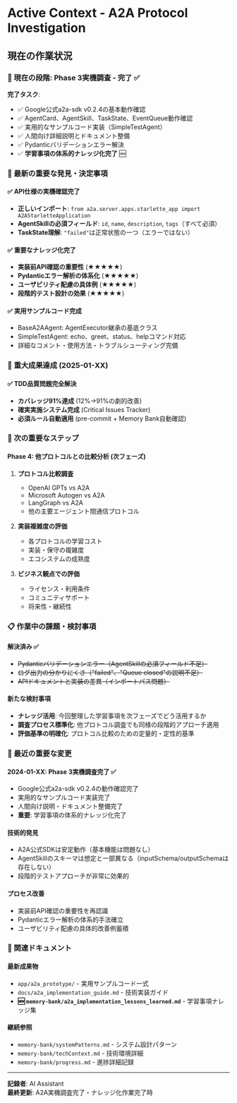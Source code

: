 # Active Context - A2A Protocol Investigation

## 現在の作業状況

### 📍 現在の段階: Phase 3実機調査 - **完了** ✅

**完了タスク**:
- ✅ Google公式a2a-sdk v0.2.4の基本動作確認
- ✅ AgentCard、AgentSkill、TaskState、EventQueue動作確認
- ✅ 実用的なサンプルコード実装（SimpleTestAgent）
- ✅ 人間向け詳細説明とドキュメント整備
- ✅ Pydanticバリデーションエラー解決
- ✅ **学習事項の体系的ナレッジ化完了** 🆕

### 🎯 最新の重要な発見・決定事項

#### ✅ API仕様の実機確認完了
- **正しいインポート**: `from a2a.server.apps.starlette_app import A2AStarletteApplication`
- **AgentSkillの必須フィールド**: `id`, `name`, `description`, `tags`（すべて必須）
- **TaskState理解**: `"failed"`は正常状態の一つ（エラーではない）

#### ✅ 重要なナレッジ化完了
- **実装前API確認の重要性** (★★★★★)
- **Pydanticエラー解析の体系化** (★★★★★)
- **ユーザビリティ配慮の具体例** (★★★★★)
- **段階的テスト設計の効果** (★★★★★)

#### ✅ 実用サンプルコード完成
- BaseA2AAgent: AgentExecutor継承の基底クラス
- SimpleTestAgent: echo、greet、status、helpコマンド対応
- 詳細なコメント・使用方法・トラブルシューティング完備

### 🎯 **重大成果達成** (2025-01-XX)

#### ✅ TDD品質問題完全解決 
- **カバレッジ91%達成** (12%→91%の劇的改善)
- **確実実施システム完成** (Critical Issues Tracker)
- **必須ルール自動適用** (pre-commit + Memory Bank自動確認)

### 🚀 次の重要なステップ

#### Phase 4: 他プロトコルとの比較分析 (次フェーズ)
1. **プロトコル比較調査**
   - OpenAI GPTs vs A2A
   - Microsoft Autogen vs A2A  
   - LangGraph vs A2A
   - 他の主要エージェント間通信プロトコル

2. **実装複雑度の評価**
   - 各プロトコルの学習コスト
   - 実装・保守の複雑度
   - エコシステムの成熟度

3. **ビジネス観点での評価**
   - ライセンス・利用条件
   - コミュニティサポート
   - 将来性・継続性

### 📋 作業中の課題・検討事項

#### 解決済み ✅
- ~~Pydanticバリデーションエラー（AgentSkillの必須フィールド不足）~~
- ~~ログ出力の分かりにくさ（"failed"、"Queue closed"の説明不足）~~
- ~~APIドキュメントと実装の差異（インポートパス問題）~~

#### 新たな検討事項
- **ナレッジ活用**: 今回整理した学習事項を次フェーズでどう活用するか
- **調査プロセス標準化**: 他プロトコル調査でも同様の段階的アプローチ適用
- **評価基準の明確化**: プロトコル比較のための定量的・定性的基準

### 🔄 最近の重要な変更

#### 2024-01-XX: Phase 3実機調査完了 ✅
- Google公式a2a-sdk v0.2.4の動作確認完了
- 実用的なサンプルコード実装完了
- 人間向け説明・ドキュメント整備完了
- **重要**: 学習事項の体系的ナレッジ化完了

#### 技術的発見
- A2A公式SDKは安定動作（基本機能は問題なし）
- AgentSkillのスキーマは想定と一部異なる（inputSchema/outputSchemaは存在しない）
- 段階的テストアプローチが非常に効果的

#### プロセス改善
- 実装前API確認の重要性を再認識
- Pydanticエラー解析の体系的手法確立
- ユーザビリティ配慮の具体的改善例蓄積

### 📁 関連ドキュメント

#### 最新成果物
- `app/a2a_prototype/` - 実用サンプルコード一式
- `docs/a2a_implementation_guide.md` - 技術実装ガイド
- **🆕 `memory-bank/a2a_implementation_lessons_learned.md`** - 学習事項ナレッジ集

#### 継続参照
- `memory-bank/systemPatterns.md` - システム設計パターン
- `memory-bank/techContext.md` - 技術環境詳細
- `memory-bank/progress.md` - 進捗詳細記録

---

**記録者**: AI Assistant  
**最終更新**: A2A実機調査完了・ナレッジ化作業完了時
